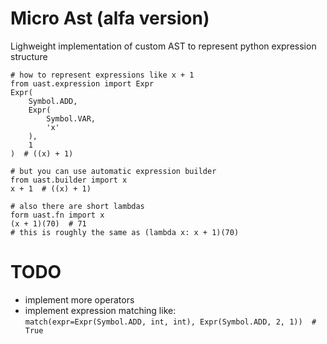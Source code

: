 # Micro Ast (alfa version)

Lighweight implementation of custom AST to represent python expression structure
```
# how to represent expressions like x + 1
from uast.expression import Expr
Expr(
    Symbol.ADD,
    Expr(
        Symbol.VAR,
        'x'
    ),
    1
)  # ((x) + 1)

# but you can use automatic expression builder
from uast.builder import x
x + 1  # ((x) + 1)

# also there are short lambdas
form uast.fn import x
(x + 1)(70)  # 71
# this is roughly the same as (lambda x: x + 1)(70)
```

# TODO
- implement more operators
- implement expression matching like:  
    `match(expr=Expr(Symbol.ADD, int, int), Expr(Symbol.ADD, 2, 1))  # True`